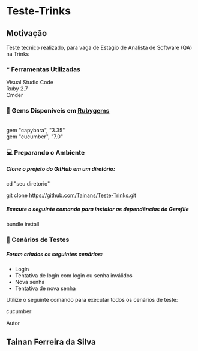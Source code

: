 # Teste-Trinks
## Motivação
Teste tecnico realizado, para vaga de Estágio de Analista de
Software (QA) na Trinks

### * Ferramentas Utilizadas

Visual Studio Code
<br>Ruby 2.7
<br>Cmder

### :gem: Gems Disponíveis em <a href="https://rubygems.org">Rubygems</a>
<br>gem "capybara", "3.35"
<br>gem "cucumber", "7.0"

### :computer: Preparando o Ambiente

##### Clone o projeto do GitHub em um diretório:

cd "seu diretorio"

git clone https://github.com/Tainans/Teste-Trinks.git


##### Execute o seguinte comando para instalar as dependências do Gemfile



bundle install

### :microscope: Cenários de Testes


##### Foram criados os seguintes cenários:
- Login
- Tentativa de login com login ou senha inválidos
- Nova senha
- Tentativa de nova senha

Utilize o seguinte comando para executar todos os cenários de teste:

cucumber

Autor

## Tainan Ferreira da Silva
